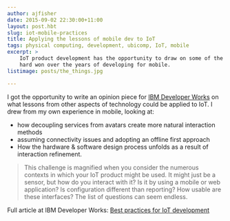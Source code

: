 ```yaml
---
author: ajfisher
date: 2015-09-02 22:30:00+11:00
layout: post.hbt
slug: iot-mobile-practices
title: Applying the lessons of mobile dev to IoT
tags: physical computing, development, ubicomp, IoT, mobile
excerpt: >
    IoT product development has the opportunity to draw on some of the lessons
    hard won over the years of developing for mobile.
listimage: posts/the_things.jpg

---
```


I got the opportunity to write an opinion piece for [IBM Developer Works](http://www.ibm.com/developerworks)
on what lessons from other aspects of technology could be applied to IoT. I
drew from my own experience in mobile, looking at:

* how decoupling services from avatars create more natural interaction methods
* assuming connectivity issues and adopting an offline first approach
* How the hardware & software design process unfolds as a result of interaction
refinement.

> This challenge is magnified when you consider the numerous contexts in which
your IoT product might be used. It might just be a sensor, but how do you
interact with it? Is it by using a mobile or web application? Is configuration
different than reporting? How usable are these interfaces? The list of
questions can seem endless.

Full article at IBM Developer Works:
[Best practices for IoT development](http://www.ibm.com/developerworks/library/iot-mobile-practices-iot-success/)
